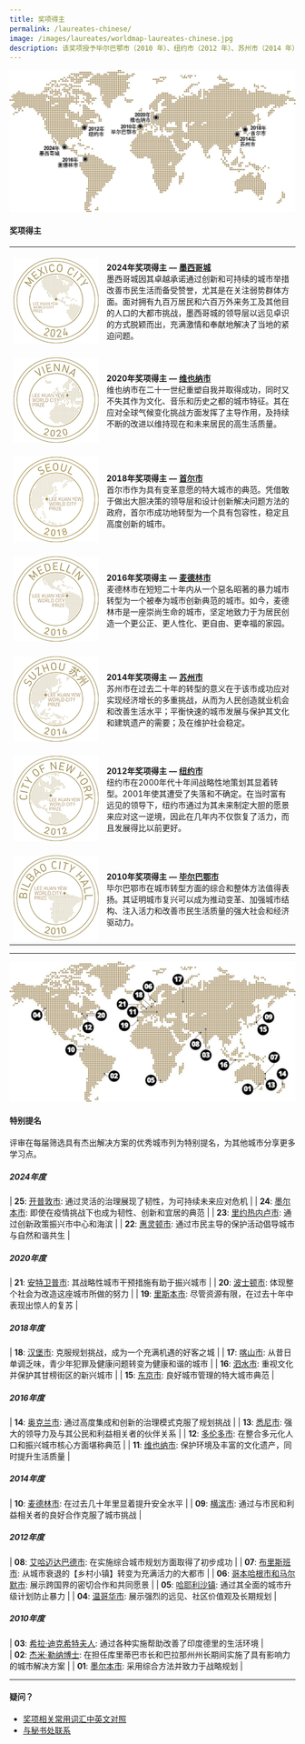 ```yaml
---
title: 奖项得主
permalink: /laureates-chinese/
image: /images/laureates/worldmap-laureates-chinese.jpg
description: 该奖项授予毕尔巴鄂市（2010 年）、纽约市（2012 年）、苏州市（2014 年）、麦德林市（2016 年）、首尔市（2018 年）、维也纳市（2020 年）和墨西哥城（2024年）。
---
```


![奖项得主](/images/laureates/worldmap-laureates-chinese.jpg/)

#### **奖项得主**

<table style="width: 100%;" border="0" cellpadding="10">
<tbody>
<tr>
<td style="width: 150px;"><br><img src="/images/laureates/mexico-city-medal.png" alt="墨西哥城" /><br></td>
  <td><br><strong>2024年奖项得主 — <a href="/mexico-city/">墨西哥城</a></strong><br />墨西哥城因其卓越承诺通过创新和可持续的城市举措改善市民生活而备受赞誉，尤其是在关注弱势群体方面。面对拥有九百万居民和六百万外来务工及其他目的人口的大都市挑战，墨西哥城的领导层以远见卓识的方式脱颖而出，充满激情和奉献地解决了当地的紧迫问题。</td>
</tr>
<tr>
<td style="width: 150px;"><br><img src="/images/laureates/vienna-medal.png" alt="维也纳市" /><br></td>
  <td><br><strong>2020年奖项得主 — <a href="/vienna/">维也纳市</a></strong><br />维也纳市在二十一世纪重塑自我并取得成功，同时又不失其作为文化、音乐和历史之都的城市特征。其在应对全球气候变化挑战方面发挥了主导作用，及持续不断的改进以维持现在和未来居民的高生活质量。</td>
</tr>
<tr>
<td style="width: 150px;"><br><img src="/images/laureates/seoul-medal.png" alt="首尔市" /><br></td>
  <td><br><strong>2018年奖项得主 — <a href="/seoul/">首尔市</a></strong><br />首尔市作为具有变革意愿的特大城市的典范。凭借敢于做出大胆决策的领导层和设计创新解决问题方法的政府，首尔市成功地转型为一个具有包容性，稳定且高度创新的城市。</td>
</tr>
<tr>
<td><br><img src="/images/laureates/medellin-medal.png" alt="麦德林市" /><br></td>
  <td><br><strong>2016年奖项得主 — <a href="/medellin/">麦德林市</a></strong><br />麦德林市在短短二十年内从一个惡名昭著的暴力城市转型为一个被奉为城市创新典范的城市。如今，麦德林市是一座崇尚生命的城市，坚定地致力于为居民创造一个更公正、更人性化、更自由、更幸福的家园。</td>
</tr> 
<tr>
<td><br><img src="/images/laureates/suzhou-medal.png" alt="苏州市" /><br></td>
  <td><br><strong>2014年奖项得主 — <a href="/suzhou/">苏州市</a></strong><br />苏州市在过去二十年的转型的意义在于该市成功应对实现经济增长的多重挑战，从而为人民创造就业机会和改善生活水平；平衡快速的城市发展与保护其文化和建筑遗产的需要；及在维护社会稳定。</td>
</tr> 
<tr>
<td><br><img src="/images/laureates/nyc-medal.png" alt="纽约市" /><br></td>
  <td><br><strong>2012年奖项得主 — <a href="/nyc/">纽约市</a></strong><br />纽约市在2000年代十年间战略性地策划其显着转型。2001年使其遭受了失落和不确定。在当时富有远见的领导下，纽约市通过为其未来制定大胆的愿景来应对这一逆境，因此在几年内不仅恢复了活力，而且发展得比以前更好。</td>
</tr>
<tr>
<td><br><img src="/images/laureates/bilbao-medal.png" alt="毕尔巴鄂市" /><br></td>
  <td><br><strong>2010年奖项得主 — <a href="/bilbao/">毕尔巴鄂市</a></strong><br />毕尔巴鄂市在城市转型方面的综合和整体方法值得表扬。其证明城市复兴可以成为推动变革、加强城市结构、注入活力和改善市民生活质量的强大社会和经济驱动力。</td>
</tr> 
</tbody>
</table>

---

![特别提名](/images/laureates/worldmap-special-mentions.jpg/)

#### **特别提名**

评审在每届筛选具有杰出解决方案的优秀城市列为特别提名，为其他城市分享更多学习点。

##### 2024年度

| **25**: [开普敦市](/cape-town/): 通过灵活的治理展现了韧性，为可持续未来应对危机 |
| **24**: [墨尔本市](/melbourne2/): 即使在疫情挑战下也成为韧性、创新和宜居的典范 |
| **23**: [里约热内卢市](/rio-de-janeiro/): 通过创新政策振兴市中心和海滨 | 
| **22**: [惠灵顿市](/wellington/): 通过市民主导的保护活动倡导城市与自然和谐共生 |

##### 2020年度

| **21**: [安特卫普市](/antwerp/): 其战略性城市干预措施有助于振兴城市 |
| **20**: [波士顿市](/boston/): 体现整个社会为改造这座城市所做的努力 | 
| **19**: [里斯本市](/lisbon/): 尽管资源有限，在过去十年中表现出惊人的复苏 |

##### 2018年度

| **18**: [汉堡市](/hamburg/): 克服规划挑战，成为一个充满机遇的好客之城 | 
| **17**: [喀山市](/kazan/): 从昔日单调乏味，青少年犯罪及健康问题转变为健康和谐的城市 |
| **16**: [泗水市](/surabaya/): 重视文化并保护其甘榜街区的新兴城市 | 
| **15**: [东京市](/tokyo/): 良好城市管理的特大城市典范 |

##### 2016年度

| **14**: [奥克兰市](/auckland/): 通过高度集成和创新的治理模式克服了规划挑战 |
| **13**: [悉尼市](/sydney/): 强大的领导力及与其公民和利益相关者的伙伴关系 |
| **12**: [多伦多市](/toronto/): 在整合多元化人口和振兴城市核心方面堪称典范 | 
| **11**: [维也纳市](/vienna-sm/): 保护环境及丰富的文化遗产，同时提升生活质量 | 

##### 2014年度

| **10**: [麦德林市](/medellin-sm/): 在过去几十年里显着提升安全水平 | 
| **09**: [横滨市](/yokohama/): 通过与市民和利益相关者的良好合作克服了城市挑战 | 

##### 2012年度

| **08**: [艾哈迈达巴德市](/ahmedabad/): 在实施综合城市规划方面取得了初步成功 | 
| **07**: [布里斯班市](/brisbane/): 从城市衰退的【乡村小镇】转变为充满活力的大都市 | 
| **06**: [哥本哈根市和马尔默市](/copenhagen-malmo/): 展示跨国界的密切合作和共同愿景 | 
| **05**: [哈耶利沙镇](/khayelitsha/): 通过其全面的城市升级计划防止暴力 | 
| **04**: [温哥华市](/vancouver/): 展示强烈的远见、社区价值观及长期规划 | 

##### 2010年度

| **03**: [希拉·迪克希特夫人](/sheila-dikshit/): 通过各种实施帮助改善了印度德里的生活环境 |  
| **02**: [杰米·勒纳博士](/jaime-lerner/): 在担任库里蒂巴市长和巴拉那州州长期间实施了具有影响力的城市解决方案 | 
| **01**: [墨尔本市](/melbourne/): 采用综合方法并致力于战略规划 | 

---

#### **疑问？**

- [奖项相关常用词汇中英文对照](/glossary-chinese/)
- [与秘书处联系](/feedback-chinese/)

